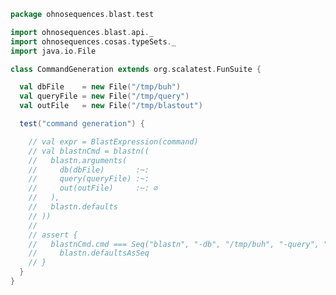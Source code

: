 
```scala
package ohnosequences.blast.test

import ohnosequences.blast.api._
import ohnosequences.cosas.typeSets._
import java.io.File

class CommandGeneration extends org.scalatest.FunSuite {

  val dbFile    = new File("/tmp/buh")
  val queryFile = new File("/tmp/query")
  val outFile   = new File("/tmp/blastout")

  test("command generation") {

    // val expr = BlastExpression(command)
    // val blastnCmd = blastn((
    //   blastn.arguments(
    //     db(dbFile)       :~:
    //     query(queryFile) :~:
    //     out(outFile)     :~: ∅
    //   ),
    //   blastn.defaults
    // ))
    //
    // assert {
    //   blastnCmd.cmd === Seq("blastn", "-db", "/tmp/buh", "-query", "/tmp/query", "-out", "/tmp/blastout") ++
    //     blastn.defaultsAsSeq
    // }
  }
}

```




[main/scala/api.scala]: ../../main/scala/api.scala.md
[main/scala/data.scala]: ../../main/scala/data.scala.md
[test/scala/CommandGeneration.scala]: CommandGeneration.scala.md
[test/scala/OutputFieldsSpecification.scala]: OutputFieldsSpecification.scala.md
[test/scala/OutputParsing.scala]: OutputParsing.scala.md